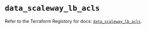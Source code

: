 # `data_scaleway_lb_acls`

Refer to the Terraform Registory for docs: [`data_scaleway_lb_acls`](https://registry.terraform.io/providers/scaleway/scaleway/2.22.0/docs/data-sources/lb_acls).
